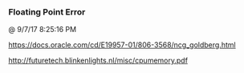 ﻿

### Floating Point Error
@ 9/7/17 8:25:16 PM

https://docs.oracle.com/cd/E19957-01/806-3568/ncg_goldberg.html

http://futuretech.blinkenlights.nl/misc/cpumemory.pdf


